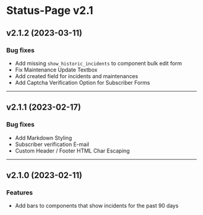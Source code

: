 # Status-Page v2.1

## v2.1.2 (2023-03-11)

### Bug fixes
* Add missing `show_historic_incidents` to component bulk edit form
* Fix Maintenance Update Textbox
* Add created field for incidents and maintenances
* Add Captcha Verification Option for Subscriber Forms

---

## v2.1.1 (2023-02-17)

### Bug fixes
* Add Markdown Styling
* Subscriber verification E-mail
* Custom Header / Footer HTML Char Escaping

---

## v2.1.0 (2023-02-11)

### Features
* Add bars to components that show incidents for the past 90 days
